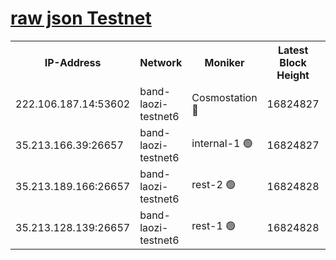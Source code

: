 
[raw json Testnet](https://rpc-check.bandt.stavr.tech/bandt/rpcbandt_result.json)
=

<table><tr><th>IP-Address</th><th>Network</th><th>Moniker</th><th>Latest Block Height</th><th>Earliest Block Height</th><th>Catching Up</th><th>Tx Index</th><th>Voting Power</th><th>Scan Time</th></tr><tr><td>222.106.187.14:53602</td><td>band-laozi-testnet6</td><td>Cosmostation 🔴</td><td>16824827</td><td>16668001</td><td>False</td><td>on</td><td>2203686</td><td>2024-03-15T22:12:08.790151890UTC</td></tr><tr><td>35.213.166.39:26657</td><td>band-laozi-testnet6</td><td>internal-1 🟢</td><td>16824827</td><td>16724827</td><td>False</td><td>on</td><td>0</td><td>2024-03-15T22:12:09.685313987UTC</td></tr><tr><td>35.213.189.166:26657</td><td>band-laozi-testnet6</td><td>rest-2 🟢</td><td>16824828</td><td>16724828</td><td>False</td><td>on</td><td>0</td><td>2024-03-15T22:12:10.619601400UTC</td></tr><tr><td>35.213.128.139:26657</td><td>band-laozi-testnet6</td><td>rest-1 🟢</td><td>16824828</td><td>16724828</td><td>False</td><td>on</td><td>0</td><td>2024-03-15T22:12:11.525113456UTC</td></tr></table>
